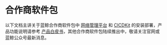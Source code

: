 # 合作商软件包

以下文档主讲关于蓝鲸合作商软件包中 [网络管理平台](../../合作方软件包安装/网络管理/net_man.md) 和 [CICDKit](../../合作方软件包安装/CICDKit/CICDKit.md) 的安装部署，产品功能说明请参考 [产品白皮书](https://bk.tencent.com/docs/)，其他合作商软件包陆续推出中，敬请关注官网或蓝鲸公众号最新消息。
